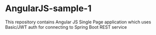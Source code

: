 # AngularJS-sample-1
This repository contains Angular JS Single Page application which uses Basic/JWT auth for connecting to Spring Boot REST service
